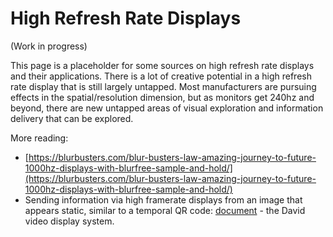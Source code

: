 # High Refresh Rate Displays

(Work in progress)

This page is a placeholder for some sources on high refresh rate displays and their applications. There is a lot of creative potential in a high refresh rate display that is still largely untapped. Most manufacturers are pursuing effects in the spatial/resolution dimension, but as monitors get 240hz and beyond, there are new untapped areas of visual exploration and information delivery that can be explored.

More reading:&#x20;

* [https://blurbusters.com/blur-busters-law-amazing-journey-to-future-1000hz-displays-with-blurfree-sample-and-hold/](https://blurbusters.com/blur-busters-law-amazing-journey-to-future-1000hz-displays-with-blurfree-sample-and-hold/)
* Sending information via high framerate displays from an image that appears static, similar to a temporal QR code: [document](https://ieeexplore.ieee.org/document/8644133) - the David video display system.
